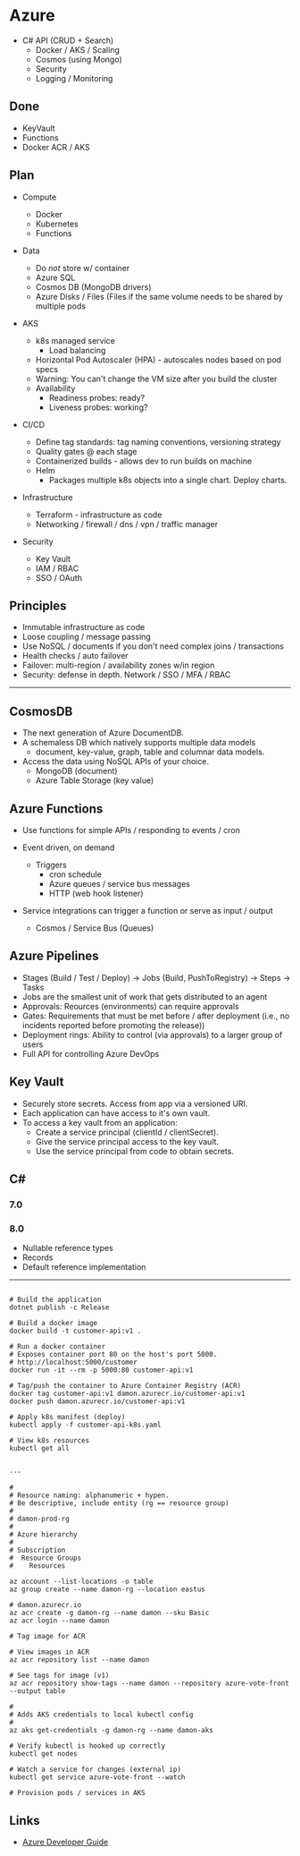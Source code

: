# Azure

* C# API (CRUD + Search)
    * Docker / AKS / Scaling
    * Cosmos (using Mongo)
    * Security
    * Logging / Monitoring

## Done

* KeyVault
* Functions
* Docker ACR / AKS

## Plan

* Compute
    * Docker
    * Kubernetes
    * Functions

* Data
    * Do *not* store w/ container
    * Azure SQL
    * Cosmos DB (MongoDB drivers)
    * Azure Disks / Files (Files if the same volume needs to be shared by multiple pods

* AKS
    * k8s managed service
        * Load balancing
    * Horizontal Pod Autoscaler (HPA) - autoscales nodes based on pod specs
    * Warning: You can't change the VM size after you build the cluster
    * Availability
        * Readiness probes: ready?
        * Liveness probes: working?

* CI/CD
    * Define tag standards: tag naming conventions, versioning strategy
    * Quality gates @ each stage
    * Containerized builds - allows dev to run builds on machine
    * Helm
        * Packages multiple k8s objects into a single chart. Deploy charts.

* Infrastructure
    * Terraform - infrastructure as code
    * Networking / firewall / dns / vpn / traffic manager

* Security
    * Key Vault
    * IAM / RBAC
    * SSO / OAuth

## Principles

* Immutable infrastructure as code
* Loose coupling / message passing
* Use NoSQL / documents if you don't need complex joins / transactions
* Health checks / auto failover
* Failover: multi-region / availability zones w/in region
* Security: defense in depth. Network / SSO / MFA / RBAC

---

## CosmosDB

* The next generation of Azure DocumentDB.
* A schemaless DB which natively supports multiple data models
  * document, key-value, graph, table and columnar data models.
* Access the data using NoSQL APIs of your choice.
  * MongoDB (document)
  * Azure Table Storage (key value)

## Azure Functions

* Use functions for simple APIs / responding to events / cron

* Event driven, on demand
    * Triggers
        * cron schedule
        * Azure queues / service bus messages
        * HTTP (web hook listener)

* Service integrations can trigger a function or serve as input / output
    * Cosmos / Service Bus (Queues)

## Azure Pipelines

* Stages (Build / Test / Deploy) -> Jobs (Build, PushToRegistry) -> Steps ->
  Tasks
* Jobs are the smallest unit of work that gets distributed to an agent
* Approvals: Reources (environments) can require approvals
* Gates: Requirements that must be met before / after deployment (i.e., no
  incidents reported before promoting the release))
* Deployment rings: Ability to control (via approvals) to a larger group of users
* Full API for controlling Azure DevOps

## Key Vault

* Securely store secrets. Access from app via a versioned URI.
* Each application can have access to it's own vault.
* To access a key vault from an application:
    * Create a service principal (clientId / clientSecret).
    * Give the service principal access to the key vault.
    * Use the service principal from code to obtain secrets.


## C#

### 7.0

### 8.0

* Nullable reference types
* Records
* Default reference implementation

---
```shell

# Build the application
dotnet publish -c Release

# Build a docker image
docker build -t customer-api:v1 .

# Run a docker container
# Exposes container port 80 on the host's port 5000.
# http://localhost:5000/customer
docker run -it --rm -p 5000:80 customer-api:v1

# Tag/push the container to Azure Container Registry (ACR)
docker tag customer-api:v1 damon.azurecr.io/customer-api:v1
docker push damon.azurecr.io/customer-api:v1

# Apply k8s manifest (deploy)
kubectl apply -f customer-api-k8s.yaml

# View k8s resources
kubectl get all


---

#
# Resource naming: alphanumeric + hypen.
# Be descriptive, include entity (rg == resource group)
#
# damon-prod-rg
#
# Azure hierarchy
#
# Subscription
#  Resource Groups
#    Resources

az account --list-locations -o table
az group create --name damon-rg --location eastus

# damon.azurecr.io
az acr create -g damon-rg --name damon --sku Basic
az acr login --name damon

# Tag image for ACR

# View images in ACR
az acr repository list --name damon

# See tags for image (v1)
az acr repository show-tags --name damon --repository azure-vote-front --output table

#
# Adds AKS credentials to local kubectl config
#
az aks get-credentials -g damon-rg --name damon-aks

# Verify kubectl is hooked up correctly
kubectl get nodes

# Watch a service for changes (external ip)
kubectl get service azure-vote-front --watch

# Provision pods / services in AKS

```

## Links

* [Azure Developer Guide](https://docs.microsoft.com/en-us/azure/guides/developer/azure-developer-guide)
